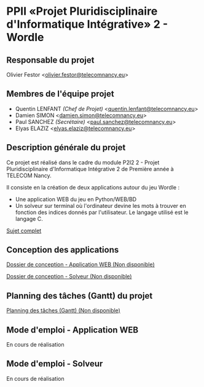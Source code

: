 # PPII «Projet Pluridisciplinaire d'Informatique Intégrative» 2 - Wordle

## Responsable du projet

Olivier Festor <<olivier.festor@telecomnancy.eu>>


## Membres de l'équipe projet
- Quentin LENFANT *(Chef de Projet)* <<quentin.lenfant@telecomnancy.eu>>
- Damien SIMON <<damien.simon@telecomnancy.eu>>
- Paul SANCHEZ *(Secrétaire)* <<paul.sanchez@telecomnancy.eu>>
- Elyas ELAZIZ <<elyas.elaziz@telecomnancy.eu>>


## Description générale du projet

Ce projet est réalisé dans le cadre du module P2I2 2 - Projet Pluridisciplinaire d'Informatique Intégrative 2 de Première année à TELECOM Nancy.

Il consiste en la création de deux applications autour du jeu Wordle :
- Une application WEB du jeu en Python/WEB/BD
- Un solveur sur terminal où l'ordinateur devine les mots à trouver en fonction des indices donnés par l'utilisateur. Le langage utilisé est le langage C.

[Sujet complet](./Sujet_P2I2_2_Wordle.pdf)


## Conception des applications

[Dossier de conception - Application WEB (Non disponible)](./)

[Dossier de conception - Solveur (Non disponible)](./)


## Planning des tâches (Gantt) du projet

[Planning des tâches (Gantt) (Non disponible)](./)


## Mode d'emploi - Application WEB

En cours de réalisation


## Mode d'emploi - Solveur

En cours de réalisation
